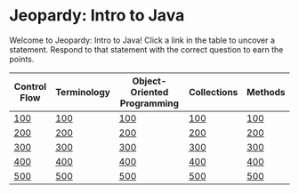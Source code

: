 # Jeopardy: Intro to Java

Welcome to Jeopardy: Intro to Java! Click a link in the table to uncover
a statement. Respond to that statement with the correct question to earn the
points.

| Control Flow | Terminology | Object-Oriented Programming | Collections | Methods   |
| ------------ | ----------- | --------------------------- | ----------- | --------- |
| [100][1]     | [100][6]    | [100][11]                   | [100][16]   | [100][21] |
| [200][2]     | [200][7]    | [200][12]                   | [200][17]   | [200][22] |
| [300][3]     | [300][8]    | [300][13]                   | [300][18]   | [300][23] |
| [400][4]     | [400][9]    | [400][14]                   | [400][19]   | [400][24] |
| [500][5]     | [500][10]   | [500][15]                   | [500][20]   | [500][25] |

[1]: control-flow/100.md
[2]: control-flow/200.md
[3]: control-flow/300.md
[4]: control-flow/400.md
[5]: control-flow/500.md
[6]: terminology/100.md
[7]: terminology/200.md
[8]: terminology/300.md
[9]: terminology/400.md
[10]: terminology/500.md
[11]: object-oriented-programming/100.md
[12]: object-oriented-programming/200.md
[13]: object-oriented-programming/300.md
[14]: object-oriented-programming/400.md
[15]: object-oriented-programming/500.md
[16]: collections/100.md
[17]: collections/200.md
[18]: collections/300.md
[19]: collections/400.md
[20]: collections/500.md
[21]: methods/100.md
[22]: methods/200.md
[23]: methods/300.md
[24]: methods/400.md
[25]: methods/500.md
